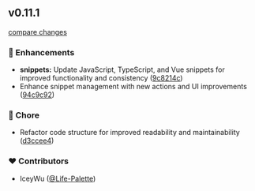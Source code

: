 
## v0.11.1

[compare changes](https://github.com/IceyWu/Lean-Snippet/compare/v0.10.7...v0.11.1)

### 🚀 Enhancements

- **snippets:** Update JavaScript, TypeScript, and Vue snippets for improved functionality and consistency ([9c8214c](https://github.com/IceyWu/Lean-Snippet/commit/9c8214c))
- Enhance snippet management with new actions and UI improvements ([94c9c92](https://github.com/IceyWu/Lean-Snippet/commit/94c9c92))

### 🏡 Chore

- Refactor code structure for improved readability and maintainability ([d3ccee4](https://github.com/IceyWu/Lean-Snippet/commit/d3ccee4))

### ❤️ Contributors

- IceyWu ([@Life-Palette](https://github.com/Life-Palette))

